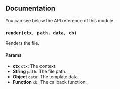 ## Documentation

You can see below the API reference of this module.

### `render(ctx, path, data, cb)`
Renders the file.

#### Params
- **ctx** `ctx`: The context.
- **String** `path`: The file path.
- **Object** `data`: The template data.
- **Function** `cb`: The callback function.

